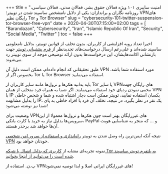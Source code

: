 +++
title = "امنیت سایبری ۱۰۱ ویژه فعالان حقوق بشر، فعالان مدنی، فعالان سیاسی، روزنامه نگاران و براندازان: یکی از دلایل نامشخص ساسپند شدن در توییتر؛ VPNهای رایگان نظیر Tor و Tor Browser"
slug = "cybersecurity-101-twitter-suspension-tor-browser-free-vpn"
date = 2020-04-30T07:15:00+02:00
tags = [ "Barandazan", "Cybersecurity", "Iran", "Islamic Republic Of Iran", "Security", "Social Media", "Twitter" ]
toc = false
+++

اخیرا تعداد رو‌به افزایشی از کاربران، بدون تخلف از قوانین توییتر، بدلایل نامعلومی ساسپند شده‌اند و علی‌رغم ارسال درخواست‌های تجدیدنظر از [فرم پشتیبانی توییتر](https://help.twitter.com/forms) جهت بازنشانی اکانت‌هایشان، این درخواست‌ها بدون ارائه توضیحی موجه از سوی توییتر رد می‌شوند.

طبق تحقیقاتی که انجام داده‌ام، ممکن است دلیل آن VPN مورد استفاده شما باشد. بخصوص اگر از Tor یا Tor Browser استفاده می‌نمایید.

باید بدانید هکرها و ترول‌ها مانند سایر کاربران از Tor یا سایر VPNهای رایگان جهت مخفی نمودن ردپای خود استفاده می‌نمایند. اگر شما به همراه فرد متخلف از همان VPN با IP یکسان استفاده نمایید، توییتر ممکن است دچار اشتباه شده و شما و شخص خاطی را بدلیل مشابهت IP، یک نفر در نظر بگیرد. در نتیجه، تخلف آن فرد یا افراد خاطی به پای شما نیز نوشته می‌شود!

وضعیت برای VPNهای غیررایگان بهتر است چون هکرها و ترول‌ها معمولا از این سرویس‌ها بدلیل نیاز به خرید با کارت بانکی، PayPal و ... که منجر به شناسایی هویت‌ آن‌ها خواهد شد برحذر هستند.

نتیجه آنکه ایمن‌ترین راه وصل شدن به توییتر [راه‌اندازی و استفاده از سرور امن شخصی VPN](/blog/cybersecurity-101-secure-shadowsocksr-freebsd-vpn-server/) خودتان خواهد بود.

نمونه تجربه‌ای مشابه از [کاربری که بدلیل اتصال با شبکه Tor به پلتفرم توییتر ساسپند شده است را می‌توانید از اینجا بخوانید](https://web.archive.org/web/20200430053328/https://medium.com/@nusenu/why-i-disappeared-from-twitter-8e9b48423d98).

پ.ن. استفاده از VPNهای غیررایگان ایرانی اصلا و ابدا توصیه نمی‌شود!

<!--more-->
